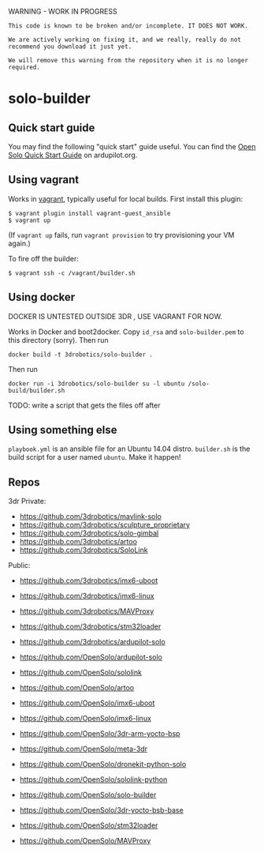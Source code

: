 WARNING - WORK IN PROGRESS

```
This code is known to be broken and/or incomplete. IT DOES NOT WORK. 

We are actively working on fixing it, and we really, really do not recommend you download it just yet.

We will remove this warning from the repository when it is no longer required.
```


# solo-builder
## Quick start guide
You may find the following "quick start" guide useful.  You can find the [Open Solo Quick Start Guide](http://ardupilot.org/dev/docs/solo-opensolo-quickstart.html) on ardupilot.org.

## Using vagrant

Works in [vagrant](http://vagrantup.com), typically useful for local builds.
First install this plugin:
```
$ vagrant plugin install vagrant-guest_ansible
$ vagrant up
```

(If `vagrant up` fails, run `vagrant provision` to try provisioning your VM
again.)

To fire off the builder:

```
$ vagrant ssh -c /vagrant/builder.sh
```


## Using docker

DOCKER IS UNTESTED OUTSIDE 3DR , USE VAGRANT FOR NOW.
 
Works in Docker and boot2docker. 
Copy `id_rsa` and `solo-builder.pem` to this directory (sorry). Then run

```
docker build -t 3drobotics/solo-builder .
```

Then run

```
docker run -i 3drobotics/solo-builder su -l ubuntu /solo-build/builder.sh
```

TODO: write a script that gets the files off after

## Using something else

`playbook.yml` is an ansible file for an Ubuntu 14.04 distro. `builder.sh` is the build script for a user named `ubuntu`. Make it happen!

## Repos

3dr Private:

* https://github.com/3drobotics/mavlink-solo
* https://github.com/3drobotics/sculpture_proprietary
* https://github.com/3drobotics/solo-gimbal
* https://github.com/3drobotics/artoo
* https://github.com/3drobotics/SoloLink

Public:

* https://github.com/3drobotics/imx6-uboot
* https://github.com/3drobotics/imx6-linux
* https://github.com/3drobotics/MAVProxy
* https://github.com/3drobotics/stm32loader
* https://github.com/3drobotics/ardupilot-solo

* https://github.com/OpenSolo/ardupilot-solo
* https://github.com/OpenSolo/sololink
* https://github.com/OpenSolo/artoo
* https://github.com/OpenSolo/imx6-uboot
* https://github.com/OpenSolo/imx6-linux
* https://github.com/OpenSolo/3dr-arm-yocto-bsp
* https://github.com/OpenSolo/meta-3dr
* https://github.com/OpenSolo/dronekit-python-solo
* https://github.com/OpenSolo/sololink-python
* https://github.com/OpenSolo/solo-builder
* https://github.com/OpenSolo/3dr-yocto-bsb-base
* https://github.com/OpenSolo/stm32loader
* https://github.com/OpenSolo/MAVProxy


